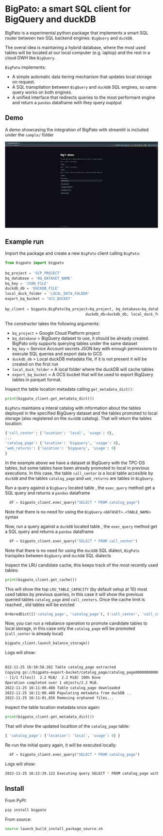 # BigPato: a smart SQL client for BigQuery and duckDB



BigPato is a experimental python package that implements a smart SQL router between two SQL backend engines: `BigQuery` and `duckDB`.

The overal idea is maintaning a hybrid database, where the most used tables will be located at our local computer (e.g. laptop) and the rest in a cloud DWH like `BigQuery`.

`BigPato` implements:
- A simple automatic data tiering mechanism that updates local storage on request.
- A SQL transpilation between `BigQuery` and `duckDB` SQL engines, so same query works on both engines.
- A unified interface that redirects queries to the most performant engine and return a `pandas` dataframe with they query ouptput

## Demo

A demo showcasing the integration of BigPato with streamlit is included under the `sample/` folder

![BigPato working with streamlit](assets/bigpato.gif)

## Example run

Import the package and create a new `BigPato` client calling `BigPato`:

```python
from bigpato import bigpato

bq_project = 'GCP_PROJECT'
bq_database = 'BQ_DATASET_NAME'
bq_key = 'JSON_FILE'
duckdb_db = 'DUCKDB_FILE'
local_duck_folder = 'LOCAL_DATA_FOLDER'
export_bq_bucket = 'GCS_BUCKET'

bp_client = bigpato.BigPato(bq_project=bq_project, bq_database=bq_database, bq_key=bq_key,
                                     duckdb_db=duckdb_db, local_duck_folder=local_duck_folder, export_bq_bucket=export_bq_bucket)
```

The constructor takes the following arguments:

* `bq_project` = Google Cloud Platform project 
* `bq_database` = BigQuery dataset to use, it should be already created. BigPato only supports querying tables under the same dataset
* `bq_key` = Service Account secrets JSON key with enough permissions to execute SQL queries and export data to GCS
* `duckdb_db` = Local duckDB metadata file, if it is not present it will be created on the first run
* `local_duck_folder` = A local folder where the duckDB will cache tables 
* `export_bq_bucket` = A GCS bucket that will be used to export BigQuery tables in parquet format.

Inspect the table location metadata calling `get_metadata_dict()`:

```python
print(bigpato_client.get_metadata_dict())

```
`BigPato` maintains a interal catalog with information about the tables deployed in the specified BigQuery dataset and the tables promoted to local storage (also registered on the `duckDB` catalog). That will return the tables location:

```python
{'call_center': {'location': 'local', 'usage': 0},
...
'catalog_page': {'location': 'bigquery', 'usage': 0},
'web_returns': {'location': 'bigquery', 'usage': 0}
}
```

In the example above we have a dataset at BigQuery with the TPC-DS tables, but some tables have been already promoted to local in previous executions.
In this case, the table `call_center` is a local table accesible by `duckDB` and the tables `catalog_page` and `web_returns` are tables in `BigQuery`.

Run a query against a `BigQuery` located table , the `exec_query` method get a SQL query and returns a `pandas` dataframe

```python
  df = bigpato_client.exec_query("SELECT * FROM catalog_page")
```
Note that there is no need for using the `BigQuery` `<DATASET>.<TABLE_NAME>` syntax


Now, run a query against a `duckDB` located table , the `exec_query` method get a SQL query and returns a `pandas` dataframe

```python
  df = bigpato_client.exec_query("SELECT * FROM call_center")
```
Note that there is no need for using the `duckDB` SQL dialect, `BigPato` transpiles between `BigQuery` and `duckDB` SQL dialects


Inspect the LRU candidate cache, this keeps track of the most recently used tables:

```python
print(bigpato_client.get_cache())

```

This will show the top `LRU_TABLE_CAPACITY` (by default setup at 10) most used tables by previous queries, in this case it will show the previous queried tables `catalog_page` and `call_centers`. Once the cache limit is reached , old tables will be evicted

```python
OrderedDict([('catalog_page', 'catalog_page'), ('call_center', 'call_center')])
```
Now, you can run a rebalance operation to promote candidate tables to local storage, in this case only the `catalog_page` will be promoted (`call_center` is already local)

```python
bigpato_client.launch_balance_storage()
```

Logs will show:

```bash

022-11-25 16:10:58.262 Table catalog_page extracted
Copying gs://bigpato-export-bucket/catalog_page/catalog_page000000000000...
- [1/1 files][  2.2 MiB/  2.2 MiB] 100% Done                                    
Operation completed over 1 objects/2.2 MiB.                                      
2022-11-25 16:11:00.408 Table catalog_page downloaded
2022-11-25 16:11:00.408 Populating metadata from duckDB ..
2022-11-25 16:11:01.856 Removing orphaned files...
```

Inspect the table location metadata once again:

```python
print(bigpato_client.get_metadata_dict())

```
That will show the updated localtion of the `catalog_page` table:

```python
{ 'catalog_page': {'location': 'local', 'usage': 0} }
```
Re-run the initial query again, it will be executed locally:

```python
  df = bigpato_client.exec_query("SELECT * FROM catalog_page")
```
Logs will show:
```bash
2022-11-25 16:21:29.122 Executing query SELECT * FROM catalog_page with duckDB ..
```


## Install
From PyPI:

```bash
pip install bigpato
```

From source:

```bash
source launch_build_install_package_source.sh
```


